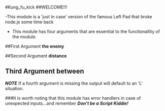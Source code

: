 #Kung_fu_kick 
##WELCOME!!!   

-This module is a 'just in case' version of the famous Left Pad that broke node.js some time back
  -  This module has four arguments that are essential to the functionallity of the module.       


##First Argument __the enemy__   



##Second Argument __distance__   

## Third Argument __between__   

__*NOTE*__ If a fourth argument is missing the output will default to an 'L' situation.   

###It is worth noting that this module has error handlers in case of unexpected inputs...and remember __*Don't be a Script Kiddie!*__



